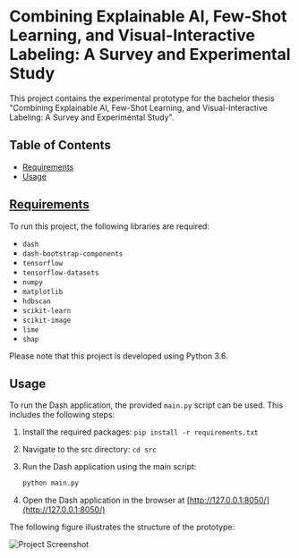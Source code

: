 # Combining Explainable AI, Few-Shot Learning, and Visual-Interactive Labeling: A Survey and Experimental Study

This project contains the experimental prototype for the bachelor thesis "Combining Explainable AI, Few-Shot Learning, and Visual-Interactive Labeling: A Survey and Experimental Study".

## Table of Contents

- [Requirements](#requirements)
- [Usage](#usage)

## [Requirements](requirements.txt)

To run this project, the following libraries are required:

- `dash`
- `dash-bootstrap-components`
- `tensorflow`
- `tensorflow-datasets`
- `numpy`
- `matplotlib`
- `hdbscan`
- `scikit-learn`
- `scikit-image`
- `lime`
- `shap`

Please note that this project is developed using Python 3.6.


## Usage

To run the Dash application, the provided `main.py` script can be used. This includes the following steps:

1. Install the required packages: `pip install -r requirements.txt`
2. Navigate to the src directory: `cd src`
3. Run the Dash application using the main script:

   ```bash
   python main.py

4. Open the Dash application in the browser at [http://127.0.0.1:8050/](http://127.0.0.1:8050/) 

The following figure illustrates the structure of the prototype:

![Project Screenshot](images/structure_of_prototype.png)
